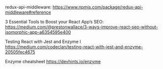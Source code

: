 redux-api-middleware:
https://www.npmjs.com/package/redux-api-middleware#reference

3 Essential Tools to Boost your React App’s SEO:
https://medium.com/@prestonwallace/3-ways-improve-react-seo-without-isomorphic-app-a6354595e400

Testing React with Jest and Enzyme I
https://medium.com/codeclan/testing-react-with-jest-and-enzyme-20505fec4675

Enzyme cheatsheet
https://devhints.io/enzyme